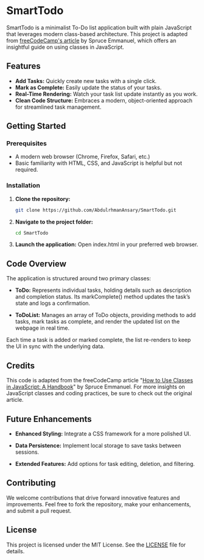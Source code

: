 # SmartTodo

SmartTodo is a minimalist To-Do list application built with plain JavaScript that leverages modern class-based architecture. This project is adapted from [freeCodeCamp's article](https://www.freecodecamp.org/news/how-to-use-classes-in-javascript-handbook/) by Spruce Emmanuel, which offers an insightful guide on using classes in JavaScript.

## Features
- **Add Tasks:** Quickly create new tasks with a single click.
- **Mark as Complete:** Easily update the status of your tasks.
- **Real-Time Rendering:** Watch your task list update instantly as you work.
- **Clean Code Structure:** Embraces a modern, object-oriented approach for streamlined task management.

## Getting Started

### Prerequisites
- A modern web browser (Chrome, Firefox, Safari, etc.)
- Basic familiarity with HTML, CSS, and JavaScript is helpful but not required.

### Installation
1. **Clone the repository:**
   ```bash
   git clone https://github.com/AbdulrhmanAnsary/SmartTodo.git
   ```

2. **Navigate to the project folder:**
   ```bash
   cd SmartTodo
   ```

3. **Launch the application:** Open index.html in your preferred web browser.


## Code Overview
The application is structured around two primary classes:

- **ToDo:** Represents individual tasks, holding details such as description and completion status. Its markComplete() method updates the task’s state and logs a confirmation.

- **ToDoList:** Manages an array of ToDo objects, providing methods to add tasks, mark tasks as complete, and render the updated list on the webpage in real time.


Each time a task is added or marked complete, the list re-renders to keep the UI in sync with the underlying data.

## Credits
This code is adapted from the freeCodeCamp article "[How to Use Classes in JavaScript: A Handbook](https://www.freecodecamp.org/news/how-to-use-classes-in-javascript-handbook/)" by Spruce Emmanuel. For more insights on JavaScript classes and coding practices, be sure to check out the original article.

## Future Enhancements
- **Enhanced Styling:** Integrate a CSS framework for a more polished UI.

- **Data Persistence:** Implement local storage to save tasks between sessions.

- **Extended Features:** Add options for task editing, deletion, and filtering.


## Contributing
We welcome contributions that drive forward innovative features and improvements. Feel free to fork the repository, make your enhancements, and submit a pull request.

## License
This project is licensed under the MIT License. See the [LICENSE](/LICENSE) file for details.

